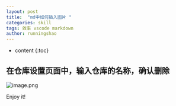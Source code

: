```yaml
---
layout: post
title:  "md中如何插入图片 "
categories: skill
tags: 效率 vscode markdown
author: runningshao
---
```


* content
{:toc}

## 在仓库设置页面中，输入仓库的名称，确认删除

![image.png](https://i.loli.net/2019/11/18/TPv8f4shLyrRDot.png)



Enjoy it!
